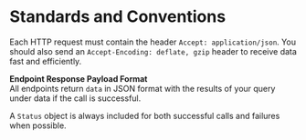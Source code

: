 # Standards and Conventions

Each HTTP request must contain the header `Accept: application/json`. You should also send an `Accept-Encoding: deflate, gzip` header to receive data fast and efficiently.

**Endpoint Response Payload Format** \
All endpoints return `data` in JSON format with the results of your query under data if the call is successful.

A `Status` object is always included for both successful calls and failures when possible.

